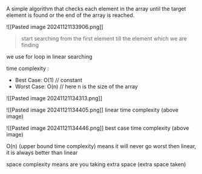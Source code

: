 
A simple algorithm that checks each element in the array until the target element is found or the end of the array is reached.

![[Pasted image 20241121133906.png]]

> start searching from the first element till the element which we are finding 

we use for loop in linear searching

time complexity :

- Best Case: O(1)    // constant
- Worst Case: O(n)  // here n is the size of the array

![[Pasted image 20241121134313.png]]

![[Pasted image 20241121134405.png]]
 linear time complexity (above image)


![[Pasted image 20241121134446.png]]
best case time complexity (above image)


O(n) (upper bound time complexity) means it will never go worst then linear, it is always better than linear


space complexity means are you taking extra space (extra space taken)



